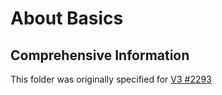 # About Basics

## Comprehensive Information
This folder was originally specified for [V3 #2293](https://github.com/exercism/v3/issues/2293)
